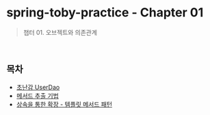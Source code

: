 # spring-toby-practice - Chapter 01
> 챕터 01. 오브젝트와 의존관계

<br>

## 목차 
- [초난감 UserDao]()
- [메서드 추출 기법]()
- [상속을 통한 확장 - 템플릿 메서드 패턴]()



